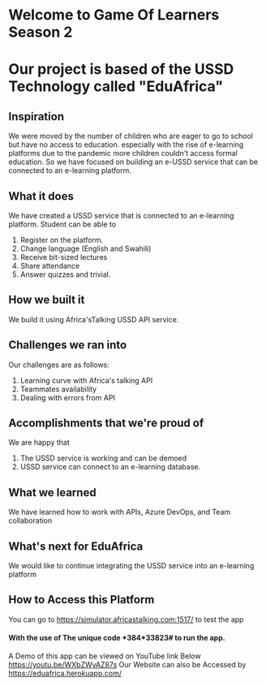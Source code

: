 # Welcome to Game Of Learners Season 2 
# Our project is based of the USSD Technology called "EduAfrica"
## Inspiration
We were moved by the number of children who are eager to go to school but have no access to education. especially with the rise of e-learning platforms due to the pandemic more children couldn't access formal education. So we have focused on building an e-USSD service that can be connected to an e-learning platform.
## What it does
We have created a USSD service that is connected to an e-learning platform. Student can be able to
1. Register on the platform.
2. Change language (English and Swahili)
3. Receive bit-sized lectures
4. Share attendance
5. Answer quizzes and trivial.

## How we built it
We build it using Africa'sTalking USSD API service.

## Challenges we ran into
Our challenges are as follows:
1. Learning curve with Africa's talking API
2. Teammates availability
3. Dealing with errors from API

## Accomplishments that we're proud of
We are happy that
1. The USSD service is working and can be demoed
2. USSD service can connect to an e-learning database.

## What we learned
We have learned how to work with APIs, Azure DevOps, and Team collaboration 

## What's next for EduAfrica
We would like to continue integrating the USSD service into an e-learning platform

## How to Access this Platform
You can go to https://simulator.africastalking.com:1517/ to test the app
#### With the use of The unique code \*384\*33823# to run the app.

A Demo of this app can be viewed on YouTube link Below 
https://youtu.be/WXbZWyAZ87s
Our Website can also be Accessed by https://eduafrica.herokuapp.com/

